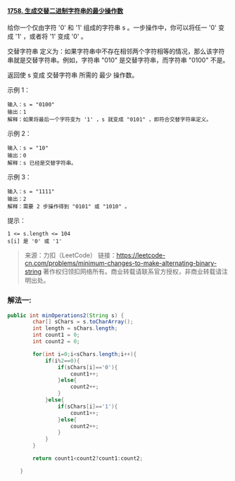 #### [1758. 生成交替二进制字符串的最少操作数](https://leetcode-cn.com/problems/minimum-changes-to-make-alternating-binary-string/)

给你一个仅由字符 '0' 和 '1' 组成的字符串 s 。一步操作中，你可以将任一 '0' 变成 '1' ，或者将 '1' 变成 '0' 。

交替字符串 定义为：如果字符串中不存在相邻两个字符相等的情况，那么该字符串就是交替字符串。例如，字符串 "010" 是交替字符串，而字符串 "0100" 不是。

返回使 s 变成 交替字符串 所需的 最少 操作数。

 

示例 1：

```
输入：s = "0100"
输出：1
解释：如果将最后一个字符变为 '1' ，s 就变成 "0101" ，即符合交替字符串定义。
```


示例 2：

```
输入：s = "10"
输出：0
解释：s 已经是交替字符串。
```


示例 3：

```
输入：s = "1111"
输出：2
解释：需要 2 步操作得到 "0101" 或 "1010" 。
```


提示：

```
1 <= s.length <= 104
s[i] 是 '0' 或 '1'
```

> 来源：力扣（LeetCode）
> 链接：https://leetcode-cn.com/problems/minimum-changes-to-make-alternating-binary-string
> 著作权归领扣网络所有。商业转载请联系官方授权，非商业转载请注明出处。

### 解法一:

```java
public int minOperations2(String s) {
        char[] sChars = s.toCharArray();
        int length = sChars.length;
        int count1 = 0;
        int count2 = 0;

        for(int i=0;i<sChars.length;i++){
            if(i%2==0){
                if(sChars[i]=='0'){
                    count1++;
                }else{
                    count2++;
                }
            }else{
                if(sChars[i]=='1'){
                    count1++;
                }else{
                    count2++;
                }
            }
        }

        return count1<count2?count1:count2;

    }
```

